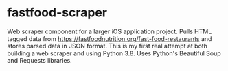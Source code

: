 # fastfood-scraper
Web scraper component for a larger iOS application project. Pulls HTML tagged data from https://fastfoodnutrition.org/fast-food-restaurants and stores parsed data in JSON format. This is my first real attempt at both building a web scraper and using Python 3.8. Uses Python's Beautiful Soup and Requests libraries.
